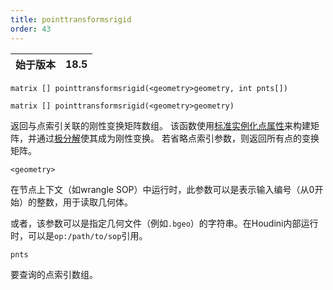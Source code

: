 ```yaml
---
title: pointtransformsrigid
order: 43
---
```


| 始于版本 | 18.5 |
| --- | --- |

`matrix [] pointtransformsrigid(<geometry>geometry, int pnts[])`

`matrix [] pointtransformsrigid(<geometry>geometry)`

返回与点索引关联的刚性变换矩阵数组。
该函数使用[标准实例化点属性](../../copy/instanceattrs.html)来构建矩阵，并通过[极分解](polardecomp.html "计算矩阵的极分解")使其成为刚性变换。
若省略点索引参数，则返回所有点的变换矩阵。

`<geometry>`

在节点上下文（如wrangle SOP）中运行时，此参数可以是表示输入编号（从0开始）的整数，用于读取几何体。

或者，该参数可以是指定几何文件（例如`.bgeo`）的字符串。在Houdini内部运行时，可以是`op:/path/to/sop`引用。

`pnts`

要查询的点索引数组。